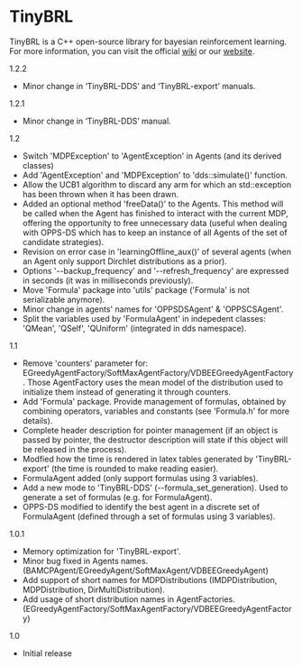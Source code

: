 TinyBRL
=======

TinyBRL is a C++ open-source library for bayesian reinforcement learning. For more information, you can visit the official [wiki](http://www.montefiore.ulg.ac.be/~mcastron/tinybrl-wiki/index.php) or our [website](http://www.montefiore.ulg.ac.be/~mcastron/index.html).

1.2.2
 - Minor change in ‘TinyBRL-DDS’ and ‘TinyBRL-export’ manuals.

1.2.1
 - Minor change in ‘TinyBRL-DDS’ manual.

1.2
 - Switch 'MDPException' to 'AgentException' in Agents (and its derived classes)
 - Add 'AgentException' and 'MDPException' to 'dds::simulate()' function.
 - Allow the UCB1 algorithm to discard any arm for which an std::exception has been thrown when it has been drawn.
 - Added an optional method 'freeData()' to the Agents. This method will be called when the Agent has finished to interact with the current MDP, offering the opportunity to free unnecessary data (useful when dealing with OPPS-DS which has to keep an instance of all Agents of the set of candidate strategies).
 - Revision on error case in 'learningOffline_aux()' of several agents (when an Agent only support Dirchlet distributions as a prior).
 - Options '--backup_frequency' and '--refresh_frequency' are expressed in seconds (it was in milliseconds previously).
 - Move 'Formula' package into 'utils' package ('Formula' is not serializable anymore).
 - Minor change in agents' names for 'OPPSDSAgent' & 'OPPSCSAgent'.
 - Split the variables used by 'FormulaAgent' in indepedent classes: 'QMean', 'QSelf', 'QUniform' (integrated in dds namespace).

1.1
 - Remove 'counters' parameter for:    EGreedyAgentFactory/SoftMaxAgentFactory/VDBEEGreedyAgentFactory. Those AgentFactory uses the mean model of the distribution used to initialize them instead of generating it through counters.
 - Add 'Formula' package. Provide management of formulas, obtained by combining operators, variables and constants (see 'Formula.h' for more details).
 - Complete header description for pointer management (if an object is passed by pointer, the destructor description will state if this object will be released in the process).
 - Modfied how the time is rendered in latex tables generated by 'TinyBRL-export' (the time is rounded to make reading easier).
 - FormulaAgent added (only support formulas using 3 variables).
 - Add a new mode to 'TinyBRL-DDS' (--formula_set_generation). Used to generate a set of formulas (e.g. for FormulaAgent).
 - OPPS-DS modified to identify the best agent in a discrete set of FormulaAgent (defined through a set of formulas using 3 variables).

1.0.1
 - Memory optimization for 'TinyBRL-export'.
 - Minor bug fixed in Agents names. (BAMCPAgent/EGreedyAgent/SoftMaxAgent/VDBEEGreedyAgent)
 - Add support of short names for MDPDistributions (IMDPDistribution, MDPDistribution, DirMultiDistribution).
 - Add usage of short distribution names in AgentFactories. (EGreedyAgentFactory/SoftMaxAgentFactory/VDBEEGreedyAgentFactory)

1.0
 - Initial release
